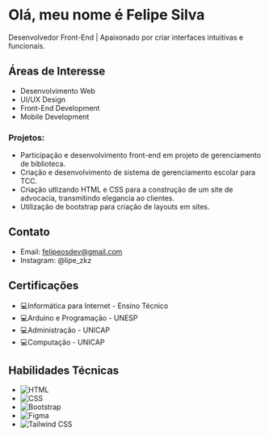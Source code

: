 # Olá, meu nome é Felipe Silva

Desenvolvedor Front-End | Apaixonado por criar interfaces intuitivas e funcionais.

## Áreas de Interesse
- Desenvolvimento Web
- UI/UX Design
- Front-End Development
- Mobile Development

### Projetos:
- Participação e desenvolvimento front-end em projeto de gerenciamento de biblioteca.
- Criação e desenvolvimento de sistema de gerenciamento escolar para TCC.
- Criação utlizando HTML e CSS para a construção de um site de advocacia, transmitindo elegancia ao clientes.
- Utilização de bootstrap para criação de layouts em sites.

## Contato
- Email: felipeosdev@gmail.com
- Instagram: @lipe_zkz

## Certificações
- 💻Informática para Internet - Ensino Técnico
- 💻Arduino e Programação - UNESP
- 💻Administração - UNICAP
- 💻Computação - UNICAP


## Habilidades Técnicas
- ![HTML](https://img.shields.io/badge/-HTML-orange?style=flat-square&logo=html5&logoColor=white) 
- ![CSS](https://img.shields.io/badge/-CSS-blue?style=flat-square&logo=css3&logoColor=white) 
- ![Bootstrap](https://img.shields.io/badge/-Bootstrap-563D7C?style=flat-square&logo=bootstrap&logoColor=white) 
- ![Figma](https://img.shields.io/badge/-Figma-purple?style=flat-square&logo=figma&logoColor=white) 
- ![Tailwind CSS](https://img.shields.io/badge/-Tailwind_CSS-38B2AC?style=flat-square&logo=tailwind-css&logoColor=white)  
